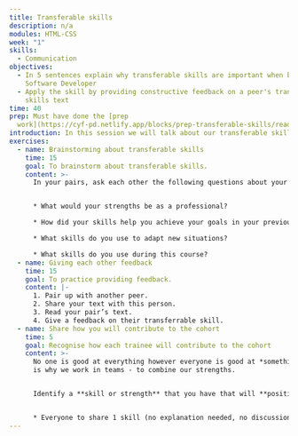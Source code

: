 ```yaml
---
title: Transferable skills
description: n/a
modules: HTML-CSS
week: "1"
skills:
  - Communication
objectives:
  - In 5 sentences explain why transferable skills are important when becoming a
    Software Developer
  - Apply the skill by providing constructive feedback on a peer's transferable
    skills text
time: 40
prep: Must have done the [prep
  work](https://cyf-pd.netlify.app/blocks/prep-transferable-skills/readme/)
introduction: In this session we will talk about our transferable skills.
exercises:
  - name: Brainstorming about transferable skills
    time: 15
    goal: To brainstorm about transferable skills.
    content: >-
      In your pairs, ask each other the following questions about your texts


      * What would your strengths be as a professional?

      * How did your skills help you achieve your goals in your previous education/job?

      * What skills do you use to adapt new situations?

      * What skills do you use during this course?
  - name: Giving each other feedback
    time: 15
    goal: To practice providing feedback.
    content: |-
      1. Pair up with another peer. 
      2. Share your text with this person.
      3. Read your pair’s text. 
      4. Give a feedback on their transferrable skill.
  - name: Share how you will contribute to the cohort
    time: 5
    goal: Recognise how each trainee will contribute to the cohort
    content: >-
      No one is good at everything however everyone is good at *something*. That
      is why we work in teams - to combine our strengths.


      Identify a **skill or strength** that you have that will **positively contribute** to the cohort.


      * Everyone to share 1 skill (no explanation needed, no discussion needed, keep it short)
---
```

